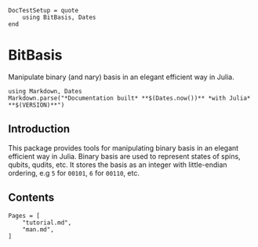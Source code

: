 ```@meta
DocTestSetup = quote
    using BitBasis, Dates
end
```

# BitBasis

Manipulate binary (and nary) basis in an elegant efficient way in Julia.

```@eval
using Markdown, Dates
Markdown.parse("*Documentation built* **$(Dates.now())** *with Julia* **$(VERSION)**")
```

## Introduction

This package provides tools for manipulating binary basis in an elegant efficient way in Julia. Binary basis are used to represent states of spins, qubits, qudits, etc. It stores the basis as an integer with little-endian ordering, e.g `5` for `00101`, `6` for `00110`, etc.

## Contents
```@contents
Pages = [
    "tutorial.md",
    "man.md",
]
```
